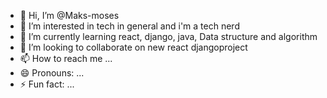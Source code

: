 - 👋 Hi, I’m @Maks-moses
- 👀 I’m interested in tech in general and i'm a tech nerd 
- 🌱 I’m currently learning react, django, java, Data structure and algorithm
- 💞️ I’m looking to collaborate on new react djangoproject 
- 📫 How to reach me ...
- 😄 Pronouns: ...
- ⚡ Fun fact: ...

<!---
Maks-moses/Maks-moses is a ✨ special ✨ repository because its `README.md` (this file) appears on your GitHub profile.
You can click the Preview link to take a look at your changes.
--->
